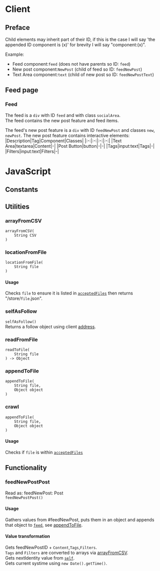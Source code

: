 # Client
## Preface
Child elements may inherit part of their ID, if this is the case I will say 'the appended ID component is (x)' for brevity I will say "component:(x)".

Example:
- Feed component:`feed` (does not have parents so ID: `feed`)
- New post component:`NewPost` (child of feed so ID: `feedNewPost`)
- Text Area component:`text` (child of new post so ID: `feedNewPostText`)
## Feed page
### Feed
The feed is a `div` with ID `feed` and with class `socialArea`.  
The feed contains the new post feature and feed items.

The feed's new post feature is a `div` with ID `feedNewPost` and classes `new`, `newPost`.
The new post feature contains interactive elements:
|Description|Tag|Component|Classes|
|:-:|:-:|:-:|:-:|
|Text Area|textarea|Content|-|
|Post Button|button|-|-|
|Tags|input:text|Tags|-|
|Filters|input:text|Filters|-|

# JavaScript
## Constants

## Utilities
### arrayFromCSV
```
arrayFromCSV(
	String CSV
)
```

### locationFromFile
```
locationFromFile(
	String file
)
```
#### Usage
Checks `file` to ensure it is listed in [`acceptedFiles`](technical.md#acceptedFiles) then returns "/store/`file`.json".

### selfAsFollow
`selfAsFollow()`  
Returns a follow object using client [address](address.md).

### readFromFile
```
readToFile(
	String file
) -> Object
```

### appendToFile
```
appendToFile(
	String file,
	Object object
)
```

### crawl
```
appendToFile(
	String file,
	Object object
)
```
#### Usage
Checks if `file` is within [`acceptedFiles`](technical.md#acceptedFiles)

## Functionality
### feedNewPostPost
Read as: feedNewPost: Post  
`feedNewPostPost()`  
#### Usage
Gathers values from #feedNewPost, puts them in an object and appends that object to [`feed`](feed.md), see [appendToFile](wip.md).
#### Value transformation
Gets feedNewPostID + `Content`,`Tags`,`Filters`.  
`Tags` and `Filters` are converted to arrays via [arrayFromCSV](wip.md).  
Gets nextIdentity value from [`self`](self.md).  
Gets current systime using `new Date().getTime()`.
<!--stackedit_data:
eyJoaXN0b3J5IjpbLTE1Njg5MjE4OTUsLTEzNzA3MjYwODQsLT
gwMTE3MTUzNiwzMDk5OTY4OF19
-->